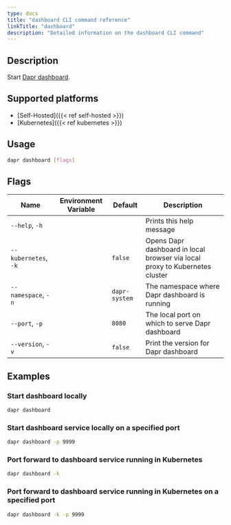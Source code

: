 ```yaml
---
type: docs
title: "dashboard CLI command reference"
linkTitle: "dashboard"
description: "Detailed information on the dashboard CLI command"
---
```


## Description

Start [Dapr dashboard](https://github.com/dapr/dashboard).

## Supported platforms

- [Self-Hosted]({{< ref self-hosted >}})
- [Kubernetes]({{< ref kubernetes >}})

## Usage
```bash
dapr dashboard [flags]
```

## Flags

| Name | Environment Variable | Default | Description |
|------|----------------------|---------|-------------|
| `--help`, `-h`       | |               | Prints this help message |
| `--kubernetes`, `-k` | | `false`       | Opens Dapr dashboard in local browser via local proxy to Kubernetes cluster |
| `--namespace`, `-n`  | | `dapr-system` | The namespace where Dapr dashboard is running |
| `--port`, `-p`       | | `8080`        | The local port on which to serve Dapr dashboard |
| `--version`, `-v`    | | `false`       | Print the version for Dapr dashboard |

## Examples

### Start dashboard locally
```bash
dapr dashboard
```

### Start dashboard service locally on a specified port
```bash
dapr dashboard -p 9999
```

### Port forward to dashboard service running in Kubernetes
```bash
dapr dashboard -k
```

### Port forward to dashboard service running in Kubernetes on a specified port
```bash
dapr dashboard -k -p 9999
```
